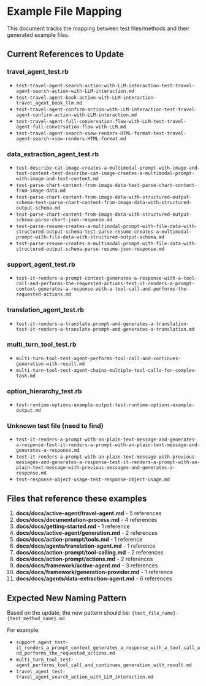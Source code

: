 # Example File Mapping

This document tracks the mapping between test files/methods and their generated example files.

## Current References to Update

### travel_agent_test.rb
- `test-travel-agent-search-action-with-LLM-interaction-test-travel-agent-search-action-with-LLM-interaction.md`
- `test-travel-agent-book-action-with-LLM-interaction-travel_agent_book_llm.md`
- `test-travel-agent-confirm-action-with-LLM-interaction-test-travel-agent-confirm-action-with-LLM-interaction.md`
- `test-travel-agent-full-conversation-flow-with-LLM-test-travel-agent-full-conversation-flow-with-LLM.md`
- `test-travel-agent-search-view-renders-HTML-format-test-travel-agent-search-view-renders-HTML-format.md`

### data_extraction_agent_test.rb
- `test-describe-cat-image-creates-a-multimodal-prompt-with-image-and-text-content-test-describe-cat-image-creates-a-multimodal-prompt-with-image-and-text-content.md`
- `test-parse-chart-content-from-image-data-test-parse-chart-content-from-image-data.md`
- `test-parse-chart-content-from-image-data-with-structured-output-schema-test-parse-chart-content-from-image-data-with-structured-output-schema.md`
- `test-parse-chart-content-from-image-data-with-structured-output-schema-parse-chart-json-response.md`
- `test-parse-resume-creates-a-multimodal-prompt-with-file-data-with-structured-output-schema-test-parse-resume-creates-a-multimodal-prompt-with-file-data-with-structured-output-schema.md`
- `test-parse-resume-creates-a-multimodal-prompt-with-file-data-with-structured-output-schema-parse-resume-json-response.md`

### support_agent_test.rb
- `test-it-renders-a-prompt-context-generates-a-response-with-a-tool-call-and-performs-the-requested-actions-test-it-renders-a-prompt-context-generates-a-response-with-a-tool-call-and-performs-the-requested-actions.md`

### translation_agent_test.rb
- `test-it-renders-a-translate-prompt-and-generates-a-translation-test-it-renders-a-translate-prompt-and-generates-a-translation.md`

### multi_turn_tool_test.rb
- `multi-turn-tool-test-agent-performs-tool-call-and-continues-generation-with-result.md`
- `multi-turn-tool-test-agent-chains-multiple-tool-calls-for-complex-task.md`

### option_hierarchy_test.rb
- `test-runtime-options-example-output-test-runtime-options-example-output.md`

### Unknown test file (need to find)
- `test-it-renders-a-prompt-with-an-plain-text-message-and-generates-a-response-test-it-renders-a-prompt-with-an-plain-text-message-and-generates-a-response.md`
- `test-it-renders-a-prompt-with-an-plain-text-message-with-previous-messages-and-generates-a-response-test-it-renders-a-prompt-with-an-plain-text-message-with-previous-messages-and-generates-a-response.md`
- `test-response-object-usage-test-response-object-usage.md`

## Files that reference these examples

1. **docs/docs/active-agent/travel-agent.md** - 5 references
2. **docs/docs/documentation-process.md** - 4 references  
3. **docs/docs/getting-started.md** - 1 reference
4. **docs/docs/active-agent/generation.md** - 2 references
5. **docs/docs/action-prompt/tools.md** - 1 reference
6. **docs/docs/agents/translation-agent.md** - 1 reference
7. **docs/docs/action-prompt/tool-calling.md** - 2 references
8. **docs/docs/action-prompt/actions.md** - 2 references
9. **docs/docs/framework/active-agent.md** - 3 references
10. **docs/docs/framework/generation-provider.md** - 1 reference
11. **docs/docs/agents/data-extraction-agent.md** - 6 references

## Expected New Naming Pattern

Based on the update, the new pattern should be:
`{test_file_name}-{test_method_name}.md`

For example:
- `support_agent_test-it_renders_a_prompt_context_generates_a_response_with_a_tool_call_and_performs_the_requested_actions.md`
- `multi_turn_tool_test-agent_performs_tool_call_and_continues_generation_with_result.md`
- `travel_agent_test-travel_agent_search_action_with_LLM_interaction.md`